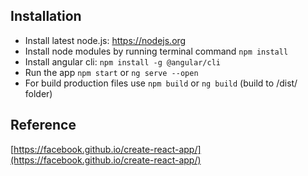 ## Installation

* Install latest node.js: https://nodejs.org​
* Install node modules by running terminal command `npm install`
* Install angular cli: `npm install -g @angular/cli`
* Run the app `npm start` or `ng serve --open`
* For build production files use `npm build` or `ng build` (build to /dist/ folder)

## Reference

[https://facebook.github.io/create-react-app/](https://facebook.github.io/create-react-app/)